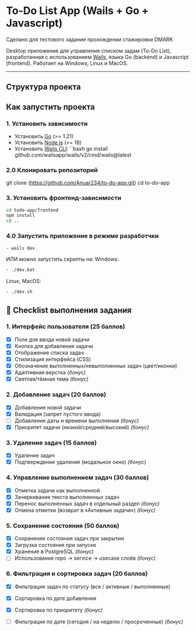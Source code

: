 # To-Do List App (Wails + Go + Javascript)
Сделано для тестового задание прохождении стажировки DMARK

Desktop приложение для управления списком задам (To-Do List), разработанная с использованием [Wails](https://wails.io/), языка Go (backend) и Javascript (frontend).
Работает на Windows, Linux и MacOS.

---

## Структура проекта

## Как запустить проекта

### 1. Установить зависимости
- Установить [Go](https://go.dev/) (>= 1.21)  
- Установить [Node.js](https://nodejs.org/) (>= 18)  
- Установить [Wails CLI](https://wails.io/docs/gettingstarted/installation):
 ``bash
 go install github.com/wailsapp/wails/v2/cmd/wails@latest

### 2.0 Клонировать репозиторий
git clone (https://github.com/Anuar234/to-do-app.git)
cd to-do-app

### 3. Установить фронтенд-зависимости
```bash
cd todo-app/frontend
npm install
cd ..
```

### 4.0 Запустить приложение в режиме разработчки
```bash
- wails dev

```

ИЛИ можно запустить скрипты на:
Windows: 
```bash
- ./dev.bat
```
Linux, MacOS: 
```bash
- ./dev.sh
```


## 📌 Checklist выполнения задания

### 1. Интерфейс пользователя (25 баллов)
- [x] Поле для ввода новой задачи  
- [x] Кнопка для добавления задачи  
- [x] Отображение списка задач  
- [x] Стилизация интерфейса (CSS)  
- [x] Обозначение выполненных/невыполненных задач (цвет/иконки)  
- [x] Адаптивная верстка *(бонус)*  
- [x] Светлая/тёмная тема *(бонус)*  

### 2. Добавление задач (20 баллов)
- [x] Добавление новой задачи  
- [x] Валидация (запрет пустого ввода)  
- [ ] Добавление даты и времени выполнения *(бонус)*  
- [x] Приоритет задачи (низкий/средний/высокий) *(бонус)*  

### 3. Удаление задач (15 баллов)
- [x] Удаление задач  
- [x] Подтверждение удаления (модальное окно) *(бонус)*  

### 4. Управление выполнением задач (30 баллов)
- [x] Отметка задачи как выполненной  
- [x] Зачеркивание текста выполненных задач  
- [x] Перенос выполненных задач в отдельный раздел *(бонус)*  
- [x] Отмена отметки (возврат в «Активные задачи») *(бонус)*  

### 5. Сохранение состояния (50 баллов)
- [x] Сохранение состояния задач при закрытии  
- [x] Загрузка состояния при запуске  
- [x] Хранение в PostgreSQL *(бонус)*  
- [ ] Использование repo → service → usecase слоёв *(бонус)*  

### 6. Фильтрация и сортировка задач (20 баллов)
- [x] Фильтрация задач по статусу (все / активные / выполненные)  
- [x] Сортировка по дате добавления  
- [x] Сортировка по приоритету *(бонус)*  
- [ ] Фильтрация по дате (сегодня / на неделю / просроченные) *(бонус)*  


